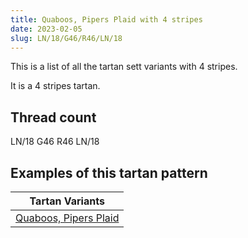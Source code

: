 ```yaml
---
title: Quaboos, Pipers Plaid with 4 stripes
date: 2023-02-05
slug: LN/18/G46/R46/LN/18
---
```

This is a list of all the tartan sett variants with 4 stripes.

It is a 4 stripes tartan.


## Thread count
LN/18 G46 R46 LN/18

## Examples of this tartan pattern

| Tartan Variants |
|---------------|
| [Quaboos, Pipers Plaid](/variants/ln/18/g46/r46/ln/18-g008000-lne0e0e0-rc00000)||
